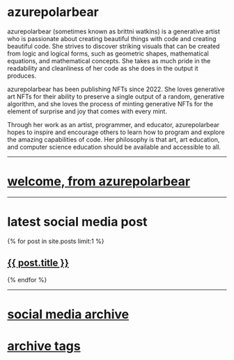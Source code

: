 # azurepolarbear

azurepolarbear (sometimes known as brittni watkins) is a generative artist who is passionate about creating beautiful things with code and creating beautiful code. She strives to discover striking visuals that can be created from logic and logical forms, such as geometric shapes, mathematical equations, and mathematical concepts. She takes as much pride in the readability and cleanliness of her code as she does in the output it produces.

azurepolarbear has been publishing NFTs since 2022. She loves generative art NFTs for their ability to preserve a single output of a random, generative algorithm, and she loves the process of minting generative NFTs for the element of surprise and joy that comes with every mint.

Through her work as an artist, programmer, and educator, azurepolarbear hopes to inspire and encourage others to learn how to program and explore the amazing capabilities of code. Her philosophy is that art, art education, and computer science education should be available and accessible to all.

----

# [welcome, from azurepolarbear](./welcome.md)

----

# latest social media post

{% for post in site.posts limit:1 %}
  <h2><a href=".{{ post.url }}">{{ post.title }}</a></h2>
{% endfor %}

----

# [social media archive](./all-posts.md)

# [archive tags](./all-tags.md)
